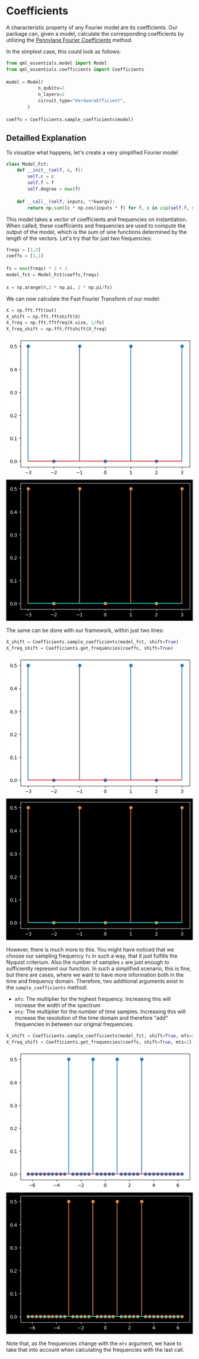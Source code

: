 # Coefficients

A characteristic property of any Fourier model are its coefficients.
Our package can, given a model, calculate the corresponding coefficients by utilizing the [Pennylane Fourier Coefficients](https://docs.pennylane.ai/en/stable/_modules/pennylane/fourier/coefficients.html) method.

In the simplest case, this could look as follows:
```python
from qml_essentials.model import Model
from qml_essentials.coefficients import Coefficients

model = Model(
            n_qubits=2
            n_layers=1
            circuit_type="HardwareEfficient",
        )

coeffs = Coefficients.sample_coefficients(model)
```

## Detailled Explanation

To visualize what happens, let's create a very simplified Fourier model
```python
class Model_Fct:
    def __init__(self, c, f):
        self.c = c
        self.f = f
        self.degree = max(f)

    def __call__(self, inputs, **kwargs):
        return np.sum([c * np.cos(inputs * f) for f, c in zip(self.f, self.c)], axis=0)
```

This model takes a vector of coefficients and frequencies on instantiation.
When called, these coefficients and frequencies are used to compute the output of the model, which is the sum of sine functions determined by the length of the vectors.
Let's try that for just two frequencies:

```python
freqs = [1,3]
coeffs = [1,1]

fs = max(freqs) * 2 + 1
model_fct = Model_Fct(coeffs,freqs)

x = np.arange(0,2 * np.pi, 2 * np.pi/fs)
```

We can now calculate the Fast Fourier Transform of our model:
```python
X = np.fft.fft(out)
X_shift = np.fft.fftshift(X)
X_freq = np.fft.fftfreq(X.size, 1/fs)
X_freq_shift = np.fft.fftshift(X_freq)
```

![Model Fct Spectr](model_fct_spectr_light.png#only-light)
![Model Fct Spectr](model_fct_spectr_dark.png#only-dark)

The same can be done with our framework, within just two lines:
```python
X_shift = Coefficients.sample_coefficients(model_fct, shift=True)
X_freq_shift = Coefficients.get_frequencies(coeffs, shift=True)
```

![Model Fct Spectr Ours](model_fct_spectr_ours_light.png#only-light)
![Model Fct Spectr Ours](model_fct_spectr_ours_dark.png#only-dark)

However, there is much more to this.
You might have noticed that we choose our sampling frequency `fs` in such a way, that it just fulfills the Nyquist criterium.
Also the number of samples `x` are just enough to sufficiently represent our function.
In such a simplified scenario, this is fine, but there are cases, where we want to have more information both in the time and frequency domain.
Therefore, two additional arguments exist in the `sample_coefficients` method:
- `mfs`: The multiplier for the highest frequency. Increasing this will increase the width of the spectrum
- `mts`: The multiplier for the number of time samples. Increasing this will increase the resolution of the time domain and therefore "add" frequencies in between our original frequencies.

```python
X_shift = Coefficients.sample_coefficients(model_fct, shift=True, mfs=2, mts=2)
X_freq_shift = Coefficients.get_frequencies(coeffs, shift=True, mts=2)
```

![Model Fct Spectr OS](model_fct_spectr_os_light.png#only-light)
![Model Fct Spectr OS](model_fct_spectr_os_dark.png#only-dark)

Note that, as the frequencies change with the `mts` argument, we have to take that into account when calculating the frequencies with the last call.